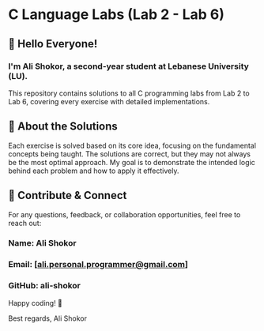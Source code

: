 # C Language Labs (Lab 2 - Lab 6)
## 👋 Hello Everyone!
### I'm Ali Shokor, a second-year student at Lebanese University (LU).

This repository contains solutions to all C programming labs from Lab 2 to Lab 6, covering every exercise with detailed implementations.

## 📌 About the Solutions
Each exercise is solved based on its core idea, focusing on the fundamental concepts being taught.
The solutions are correct, but they may not always be the most optimal approach.
My goal is to demonstrate the intended logic behind each problem and how to apply it effectively.
## 🤝 Contribute & Connect
For any questions, feedback, or collaboration opportunities, feel free to reach out:

### Name: Ali Shokor
### Email: [ali.personal.programmer@gmail.com]
### GitHub: ali-shokor

Happy coding! 🚀

Best regards,
Ali Shokor
